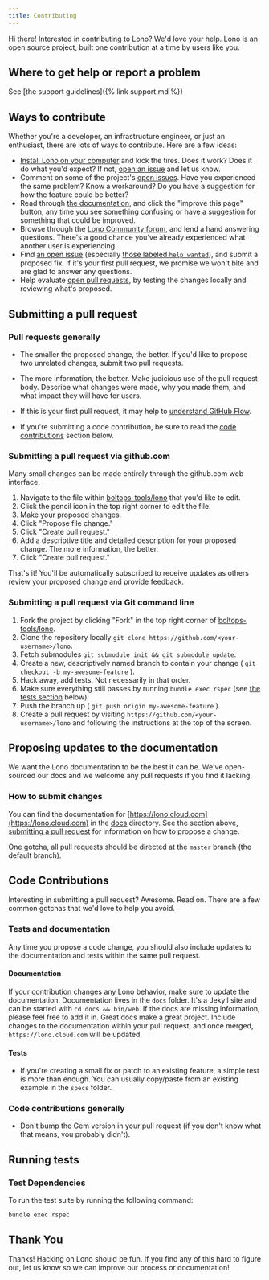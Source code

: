 ```yaml
---
title: Contributing
---
```


Hi there! Interested in contributing to Lono? We'd love your help. Lono is an open source project, built one contribution at a time by users like you.

## Where to get help or report a problem

See [the support guidelines]({% link support.md %})

## Ways to contribute

Whether you're a developer, an infrastructure engineer, or just an enthusiast, there are lots of ways to contribute. Here are a few ideas:

* [Install Lono on your computer](https://https://lono.cloud.com/docs/install/) and kick the tires. Does it work? Does it do what you'd expect? If not, [open an issue](https://github.com/boltops-tools/lono/issues/new/choose) and let us know.
* Comment on some of the project's [open issues](https://github.com/boltops-tools/lono/issues). Have you experienced the same problem? Know a workaround? Do you have a suggestion for how the feature could be better?
* Read through [the documentation](https://https://lono.cloud.com/docs/), and click the "improve this page" button, any time you see something confusing or have a suggestion for something that could be improved.
* Browse through the [Lono Community forum](https://community.boltops.com), and lend a hand answering questions. There's a good chance you've already experienced what another user is experiencing.
* Find [an open issue](https://github.com/boltops-tools/lono/issues) (especially [those labeled `help wanted`](https://github.com/boltops-tools/lono/issues?q=is%3Aissue+is%3Aopen+label%3A%22help+wanted%22)), and submit a proposed fix. If it's your first pull request, we promise we won't bite and are glad to answer any questions.
* Help evaluate [open pull requests](https://github.com/boltops-tools/lono/pulls), by testing the changes locally and reviewing what's proposed.

## Submitting a pull request

### Pull requests generally

* The smaller the proposed change, the better. If you'd like to propose two unrelated changes, submit two pull requests.

* The more information, the better. Make judicious use of the pull request body. Describe what changes were made, why you made them, and what impact they will have for users.

* If this is your first pull request, it may help to [understand GitHub Flow](https://guides.github.com/introduction/flow/).

* If you're submitting a code contribution, be sure to read the [code contributions](#code-contributions) section below.

### Submitting a pull request via github.com

Many small changes can be made entirely through the github.com web interface.

1. Navigate to the file within [boltops-tools/lono](https://github.com/boltops-tools/lono) that you'd like to edit.
2. Click the pencil icon in the top right corner to edit the file.
3. Make your proposed changes.
4. Click "Propose file change."
5. Click "Create pull request."
6. Add a descriptive title and detailed description for your proposed change. The more information, the better.
7. Click "Create pull request."

That's it! You'll be automatically subscribed to receive updates as others review your proposed change and provide feedback.

### Submitting a pull request via Git command line

1. Fork the project by clicking "Fork" in the top right corner of [boltops-tools/lono](https://github.com/boltops-tools/lono).
2. Clone the repository locally `git clone https://github.com/<your-username>/lono`.
3. Fetch submodules `git submodule init && git submodule update`.
4. Create a new, descriptively named branch to contain your change ( `git checkout -b my-awesome-feature` ).
5. Hack away, add tests. Not necessarily in that order.
6. Make sure everything still passes by running `bundle exec rspec` (see [the tests section](#running-tests) below)
7. Push the branch up ( `git push origin my-awesome-feature` ).
8. Create a pull request by visiting `https://github.com/<your-username>/lono` and following the instructions at the top of the screen.

## Proposing updates to the documentation

We want the Lono documentation to be the best it can be. We've open-sourced our docs and we welcome any pull requests if you find it lacking.

### How to submit changes

You can find the documentation for [https://lono.cloud.com](https://lono.cloud.com) in the [docs](https://github.com/boltops-tools/lono-docs/tree/master) directory. See the section above, [submitting a pull request](#submitting-a-pull-request) for information on how to propose a change.

One gotcha, all pull requests should be directed at the `master` branch (the default branch).

## Code Contributions

Interesting in submitting a pull request? Awesome. Read on. There are a few common gotchas that we'd love to help you avoid.

### Tests and documentation

Any time you propose a code change, you should also include updates to the documentation and tests within the same pull request.

#### Documentation

If your contribution changes any Lono behavior, make sure to update the documentation. Documentation lives in the `docs` folder.  It's a Jekyll site and can be started with `cd docs && bin/web`. If the docs are missing information, please feel free to add it in. Great docs make a great project. Include changes to the documentation within your pull request, and once merged, `https://lono.cloud.com` will be updated.

#### Tests

* If you're creating a small fix or patch to an existing feature, a simple test is more than enough. You can usually copy/paste from an existing example in the `specs` folder.

### Code contributions generally

* Don't bump the Gem version in your pull request (if you don't know what that means, you probably didn't).

## Running tests

### Test Dependencies

To run the test suite by running the following command:

    bundle exec rspec

## Thank You

Thanks! Hacking on Lono should be fun. If you find any of this hard to figure out, let us know so we can improve our process or documentation!